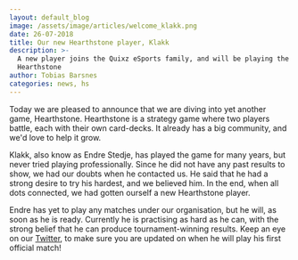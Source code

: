 ```yaml
---
layout: default_blog
image: /assets/image/articles/welcome_klakk.png
date: 26-07-2018
title: Our new Hearthstone player, Klakk
description: >-
  A new player joins the Quixz eSports family, and will be playing the game,
  Hearthstone
author: Tobias Barsnes
categories: news, hs
---
```

Today we are pleased to announce that we are diving into yet another game, Hearthstone. Hearthstone is a strategy game where two players battle, each with their own card-decks. It already has a big community, and we'd love to help it grow.

Klakk, also know as Endre Stedje, has played the game for many years, but never tried playing professionally. Since he did not have any past results to show, we had our doubts when he contacted us. He said that he had a strong desire to try his hardest, and we believed him. In the end, when all dots connected, we had gotten ourself a new Hearthstone player.

Endre has yet to play any matches under our organisation, but he will, as soon as he is ready. Currently he is practising as hard as he can, with the strong belief that he can produce tournament-winning results. Keep an eye on our [Twitter](https://twitter.com/QuixzeSports), to make sure you are updated on when he will play his first official match!
